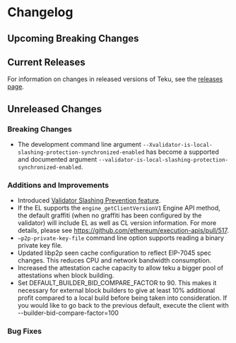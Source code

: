 # Changelog

## Upcoming Breaking Changes

## Current Releases

For information on changes in released versions of Teku, see
the [releases page](https://github.com/Consensys/teku/releases).

## Unreleased Changes

### Breaking Changes
 - The development command line argument `--Xvalidator-is-local-slashing-protection-synchronized-enabled` has become a supported and documented argument `--validator-is-local-slashing-protection-synchronized-enabled`.

### Additions and Improvements
- Introduced [Validator Slashing Prevention feature](https://docs.teku.consensys.io/how-to/prevent-slashing/detect-slashing).
- If the EL supports the `engine_getClientVersionV1` Engine API method, the default graffiti (when no graffiti has been configured by the validator) will include EL as well as CL version information. For more details, please see https://github.com/ethereum/execution-apis/pull/517.
- `—p2p-private-key-file` command line option supports reading a binary private key file.
- Updated libp2p seen cache configuration to reflect EIP-7045 spec changes. This reduces CPU and network bandwidth consumption.
- Increased the attestation cache capacity to allow teku a bigger pool of attestations when block building.
- Set DEFAULT_BUILDER_BID_COMPARE_FACTOR to 90. This makes it necessary for external block builders to give at least 10% additional profit compared to a local build before being taken into consideration. If you would like to go back to the previous default, execute the client with --builder-bid-compare-factor=100

### Bug Fixes
